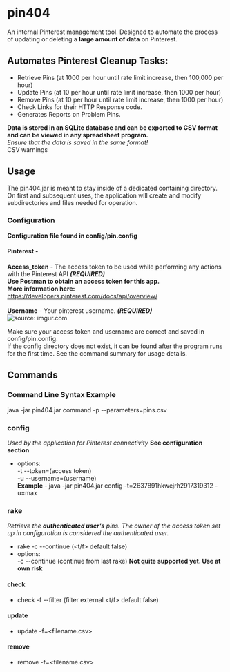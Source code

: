 # pin404
An internal Pinterest management tool. Designed to automate the process of updating or deleting a **large amount of data** on Pinterest.

## Automates Pinterest Cleanup Tasks:
- Retrieve Pins (at 1000 per hour until rate limit increase, then 100,000 per hour)
- Update Pins (at 10 per hour until rate limit increase, then 1000 per hour)
- Remove Pins (at 10 per hour until rate limit increase, then 1000 per hour)
- Check Links for their HTTP Response code.
- Generates Reports on Problem Pins.

**Data is stored in an SQLite database and can be exported to CSV format and can be viewed in any spreadsheet program.**<br>
 _Ensure that the data is saved in the same format!_ <br>
CSV warnings

## Usage

The pin404.jar is meant to stay inside of a dedicated containing directory. 
On first and subsequent uses, the application will create and modify subdirectories and files needed for operation.

### Configuration
**Configuration file found in  config/pin.config** <br>
#### Pinterest - <br>
**Access_token** - The access token to be used while performing any actions with the Pinterest API _**(REQUIRED)**_ <br>
**Use Postman to obtain an access token for this app. <br>
More information here:** https://developers.pinterest.com/docs/api/overview/ <br><br>
**Username** - Your pinterest username. _**(REQUIRED)**_<br>
<img src="https://i.imgur.com/k7mvH1n.png" title="source: imgur.com" />

Make sure your access token and username are correct and saved in config/pin.config. <br>
If the config directory does not exist, it can be found after the program runs for the first time.
See the command summary for usage details.

## Commands
### Command Line Syntax Example
java -jar pin404.jar command -p --parameters=pins.csv

### config 
_Used by the application for Pinterest connectivity_ **See configuration section**
 - options: <br>
 -t --token=(access token) <br> 
 -u --username=(username) <br>
 **Example** - java -jar pin404.jar config -t=2637891hkwejrh2917319312 -u=max
 
### rake
_Retrieve the **authenticated user's** pins. The owner of the access token set up in configuration is considered the authenticated user._ <br>
 - rake -c --continue (<t/f> default false)
 - options: <br>
 -c --continue (continue from last rake) **Not quite supported yet. Use at own risk**<br>
 
#### check
 - check -f --filter (filter external <t/f> default false)
 
#### update
 - update -f=<filename.csv> 
 
#### remove
 - remove -f=<filename.csv>
